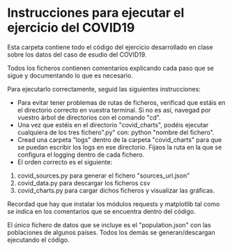 # Instrucciones para ejecutar el ejercicio del COVID19

Esta carpeta contiene todo el código del ejercicio desarrollado en clase sobre los
datos del caso de esudio del COVID19.

Todos los ficheros contienen comentarios explicando cada paso que se sigue y documentando lo que es necesario.

Para ejecutarlo correctamente, seguid las siguientes instrucciones:

- Para evitar tener problemas de rutas de ficheros, verificad que estáis en el directorio correcto en vuestra terminal. Si no es así, navegad por vuestro árbol de directorios con el comando "cd".
- Una vez que estéis en el directorio "covid_charts", podéis ejecutar cualquiera de los tres fichero".py" con: python "nombre del fichero".
- Cread una carpeta "logs" dentro de la carpeta "covid_charts" para que se puedan escribir los logs en ese directorio. Fijaos la ruta en la que se configura el logging dentro de cada fichero.
- El orden correcto es el siguiente:

1. covid_sources.py para generar el fichero "sources_url.json"
2. covid_data.py para descargar los ficheros csv
3. covid_charts.py para cargar dichos ficheros y visualizar las gráficas.

Recordad que hay que instalar los módulos requests y matplotlib tal como se indica en los comentarios que se encuentra dentro del código.

El único fichero de datos que se incluye es el "population.json" con las poblaciones de algunos países. Todos los demás se generan/descargan ejecutando el código.
